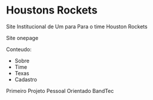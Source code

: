 # Houstons Rockets
Site Institucional de Um para Para o time Houston Rockets

Site onepage

Conteudo:
  - Sobre 
  - Time
  - Texas
  - Cadastro

Primeiro Projeto Pessoal Orientado BandTec
